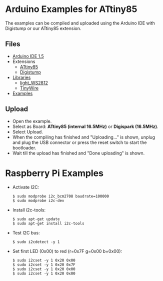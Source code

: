 # Arduino Examples for ATtiny85
The examples can be compiled and uploaded using the Arduino IDE with Digistump or our ATtiny85 extension.

## Files
* [Arduino IDE 1.5](http://arduino.cc/en/Main/Software)
* Extensions
  * [ATtiny85](https://github.com/watterott/wattuino/tree/master/src/Arduino)
  * [Digistump](https://github.com/digistump/DigistumpArduino)
* [Libraries](https://github.com/watterott/Arduino-Libs)
  * [light_WS2812](https://github.com/watterott/Arduino-Libs/tree/master/light_WS2812)
  * [TinyWire](https://github.com/watterott/Arduino-Libs/tree/master/TinyWire)
* [Examples](https://github.com/watterott/RPi-WS2812-HAT/tree/master/src)

## Upload
* Open the example.
* Select as Board: **ATtiny85 (internal 16.5MHz)** or **Digispark (16.5MHz)**.
* Select Upload.
* When the compiling has finished and "Uploading..." is shown, unplug and plug the USB connector or press the reset switch to start the bootloader.
* Wait till the upload has finished and "Done uploading" is shown.


# Raspberry Pi Examples

* Activate I2C:

    ```
    $ sudo modprobe i2c_bcm2708 baudrate=100000
    $ sudo modprobe i2c-dev
    ```

* Install i2c-tools:

    ```
    $ sudo apt-get update
    $ sudo apt-get install i2c-tools
    ```

* Test I2C bus:

    ```
    $ sudo i2cdetect -y 1
    ```

* Set first LED (0x00) to red (r=0x7F g=0x00 b=0x00):

    ```
    $ sudo i2cset -y 1 0x20 0x00
    $ sudo i2cset -y 1 0x20 0x7F
    $ sudo i2cset -y 1 0x20 0x00
    $ sudo i2cset -y 1 0x20 0x00
    ```
